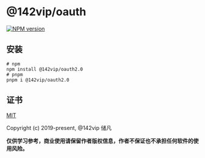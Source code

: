 # @142vip/oauth

[![NPM version](https://img.shields.io/npm/v/@142vip/oauth2.0?labelColor=0b3d52&color=1da469&label=version)](https://www.npmjs.com/package/@142vip/oauth)

## 安装

```shell
# npm
npm install @142vip/oauth2.0
# pnpm
pnpm i @142vip/oauth2.0
```

## 证书

[MIT](https://opensource.org/license/MIT)

Copyright (c) 2019-present, @142vip 储凡

**仅供学习参考，商业使用请保留作者版权信息，作者不保证也不承担任何软件的使用风险。**
